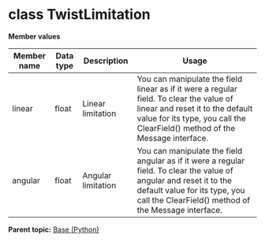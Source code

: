 # class TwistLimitation

 **Member values** 

|Member name|Data type|Description|Usage|
|-----------|---------|-----------|-----|
|linear|float|Linear limitation|You can manipulate the field linear as if it were a regular field. To clear the value of linear and reset it to the default value for its type, you call the ClearField\(\) method of the Message interface.|
|angular|float|Angular limitation|You can manipulate the field angular as if it were a regular field. To clear the value of angular and reset it to the default value for its type, you call the ClearField\(\) method of the Message interface.|

**Parent topic:** [Base \(Python\)](../../summary_pages/Base.md)

